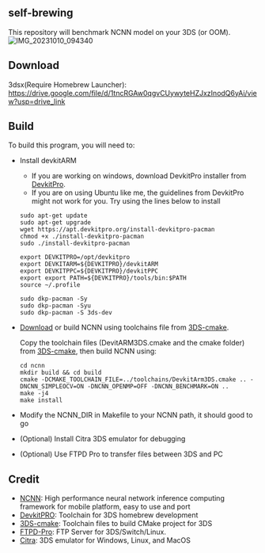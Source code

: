 ## self-brewing
This repository will benchmark NCNN model on your 3DS (or OOM).
![IMG_20231010_094340](https://github.com/Deepdive543443/self-brewing/assets/83911295/7b7c3796-1888-4ad3-bb99-67163af787d1)

## Download
3dsx(Require Homebrew Launcher): https://drive.google.com/file/d/1tncRGAw0qgvCUywyteHZJxzInodQ6yAi/view?usp=drive_link


## Build
To build this program, you will need to:
- Install devkitARM
  - If you are working on windows, download DevkitPro installer from [DevkitPro](https://devkitpro.org/wiki/Getting_Started).
  - If you are on using Ubuntu like me, the guidelines from DevkitPro might not work for you. Try using the lines below to install 
  ```
  sudo apt-get update
  sudo apt-get upgrade
  wget https://apt.devkitpro.org/install-devkitpro-pacman
  chmod +x ./install-devkitpro-pacman
  sudo ./install-devkitpro-pacman
  ```
  
  ```
  export DEVKITPRO=/opt/devkitpro
  export DEVKITARM=${DEVKITPRO}/devkitARM
  export DEVKITPPC=${DEVKITPRO}/devkitPPC
  export export PATH=${DEVKITPRO}/tools/bin:$PATH
  source ~/.profile
  ```
  ```
  sudo dkp-pacman -Sy
  sudo dkp-pacman -Syu
  sudo dkp-pacman -S 3ds-dev
  ```
- [Download](https://drive.google.com/file/d/1MpEv8hHO_Z7lfZT23nGj9IqDHolVRaIT/view?usp=drive_link) or build NCNN using toolchains file from [3DS-cmake](https://github.com/Xtansia/3ds-cmake).
  

  Copy the toolchain files (DevitARM3DS.cmake and the cmake folder) from [3DS-cmake](https://github.com/Xtansia/3ds-cmake), then build NCNN using:
  ```
  cd ncnn
  mkdir build && cd build
  cmake -DCMAKE_TOOLCHAIN_FILE=../toolchains/DevkitArm3DS.cmake .. -DNCNN_SIMPLEOCV=ON -DNCNN_OPENMP=OFF -DNCNN_BENCHMARK=ON ..
  make -j4
  make install
  ```
- Modify the NCNN_DIR in Makefile to your NCNN path, it should good to go
- (Optional) Install Citra 3DS emulator for debugging 
- (Optional) Use FTPD Pro to transfer files between 3DS and PC

## Credit
- [NCNN](https://github.com/Tencent/ncnn): High performance neural network inference computing framework for mobile platform, easy to use and port
- [DevkitPRO](https://devkitpro.org/wiki/Getting_Started): Toolchain for 3DS homebrew development
- [3DS-cmake](https://github.com/Xtansia/3ds-cmake): Toolchain files to build CMake project for 3DS
- [FTPD-Pro](https://github.com/mtheall/ftpd): FTP Server for 3DS/Switch/Linux.
- [Citra](https://github.com/citra-emu/citra): 3DS emulator for Windows, Linux, and MacOS
